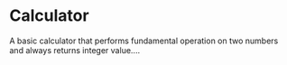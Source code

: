 # Calculator
A basic calculator that performs fundamental operation on two numbers and always returns integer value....
